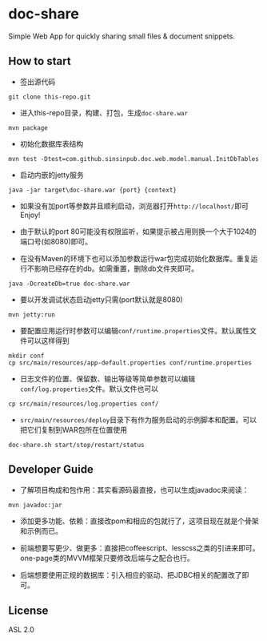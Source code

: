 doc-share
=========

Simple Web App for quickly sharing small files & document snippets.

## How to start

* 签出源代码

```
git clone this-repo.git
````

* 进入this-repo目录，构建、打包，生成`doc-share.war`

```
mvn package
```

* 初始化数据库表结构

```
mvn test -Dtest=com.github.sinsinpub.doc.web.model.manual.InitDbTables
```

* 启动内嵌的jetty服务

```
java -jar target\doc-share.war {port} {context}
```

* 如果没有加port等参数并且顺利启动，浏览器打开`http://localhost/`即可Enjoy!

* 由于默认的port 80可能没有权限监听，如果提示被占用则换一个大于1024的端口号(如8080)即可。

* 在没有Maven的环境下也可以添加参数运行war包完成初始化数据库。重复运行不影响已经存在的db。如需重置，删除db文件夹即可。

```
java -DcreateDb=true doc-share.war
```

* 要以开发调试状态启动jetty只需(port默认就是8080)

```
mvn jetty:run
```

* 要配置应用运行时参数可以编辑`conf/runtime.properties`文件。默认属性文件可以这样得到

```
mkdir conf
cp src/main/resources/app-default.properties conf/runtime.properties
```

* 日志文件的位置、保留数、输出等级等简单参数可以编辑`conf/log.properties`文件。默认文件也可以

```
cp src/main/resources/log.properties conf/
```

* `src/main/resources/deploy`目录下有作为服务启动的示例脚本和配置。可以把它们复制到WAR包所在位置使用

```
doc-share.sh start/stop/restart/status
```

## Developer Guide

* 了解项目构成和包作用：其实看源码最直接，也可以生成javadoc来阅读：

```
mvn javadoc:jar
```

* 添加更多功能、依赖：直接改pom和相应的包就行了，这项目现在就是个骨架和示例而已。

* 前端想要写更少、做更多：直接把coffeescript、lesscss之类的引进来即可。one-page类的MVVM框架只要修改后端与之配合也行。

* 后端想要使用正规的数据库：引入相应的驱动、把JDBC相关的配置改了即可。

## License

ASL 2.0
